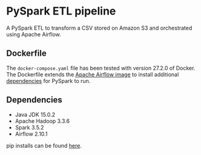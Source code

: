 # PySpark ETL pipeline

A PySpark ETL to transform a CSV stored on Amazon S3 and orchestrated using Apache Airflow.
## Dockerfile

The `docker-compose.yaml` file has been tested with version 27.2.0 of Docker. The Dockerfile extends the [Apache Airflow image](https://airflow.apache.org/docs/apache-airflow/stable/howto/docker-compose/index.html#fetching-docker-compose-yaml) to install additional [dependencies](#Dependencies) for PySpark to run.
## Dependencies

- Java JDK 15.0.2
- Apache Hadoop 3.3.6
- Spark 3.5.2
- Airflow 2.10.1

pip installs can be found [here](https://github.com/swandrn/pyspark-pipeline/blob/master/requirements.txt).